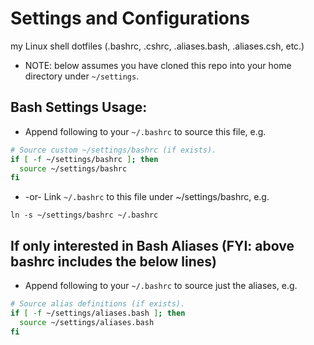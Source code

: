 # Settings and Configurations
my Linux shell dotfiles (.bashrc, .cshrc, .aliases.bash, .aliases.csh, etc.)

* NOTE: below assumes you have cloned this repo into your home directory under `~/settings`.

## Bash Settings Usage:
* Append following to your `~/.bashrc` to source this file, e.g.

```bash
# Source custom ~/settings/bashrc (if exists).
if [ -f ~/settings/bashrc ]; then
  source ~/settings/bashrc
fi
```

* -or- Link `~/.bashrc` to this file under ~/settings/bashrc, e.g.

```shell
ln -s ~/settings/bashrc ~/.bashrc
````

## If only interested in Bash Aliases (FYI: above bashrc includes the below lines)
* Append following to your `~/.bashrc` to source just the aliases, e.g.

```bash
# Source alias definitions (if exists).
if [ -f ~/settings/aliases.bash ]; then
  source ~/settings/aliases.bash
fi
```

